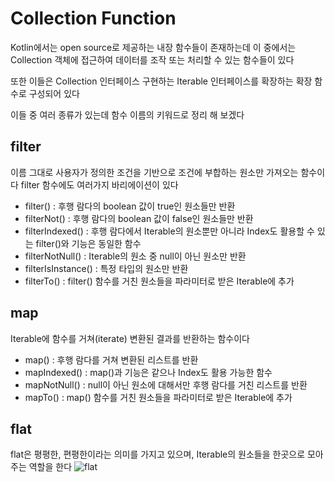 # Collection Function

Kotlin에서는 open source로 제공하는 내장 함수들이 존재하는데 이 중에서는 Collection 객체에 접근하여 데이터를 조작 또는 처리할 수 있는 함수들이 있다

또한 이들은 Collection 인터페이스 구현하는 Iterable 인터페이스를 확장하는 확장 함수로 구성되어 있다

이들 중 여러 종류가 있는데 함수 이름의 키워드로 정리 해 보겠다

## filter
이름 그대로 사용자가 정의한 조건을 기반으로 조건에 부합하는 원소만 가져오는 함수이다
filter 함수에도 여러가지 바리에이션이 있다

* filter() : 후행 람다의 boolean 값이 true인 원소들만 반환
* filterNot() : 후행 람다의 boolean 값이 false인 원소들만 반환
* filterIndexed() : 후행 람다에서 Iterable의 원소뿐만 아니라 Index도 활용할 수 있는 filter()와 기능은 동일한 함수
* filterNotNull() : Iterable의 원소 중 null이 아닌 원소만 반환
* filterIsInstance() : 특정 타입의 원소만 반환
* filterTo() : filter() 함수를 거친 원소들을 파라미터로 받은 Iterable에 추가

## map
Iterable에 함수를 거쳐(iterate) 변환된 결과를 반환하는 함수이다

* map() : 후행 람다를 거쳐 변환된 리스트를 반환
* mapIndexed() : map()과 기능은 같으나 Index도 활용 가능한 함수
* mapNotNull() : null이 아닌 원소에 대해서만 후행 람다를 거친 리스트를 반환
* mapTo() : map() 함수를 거친 원소들을 파라미터로 받은 Iterable에 추가


## flat
flat은 평평한, 편평한이라는 의미를 가지고 있으며, Iterable의 원소들을 한곳으로 모아주는 역할을 한다
![flat](image.png)
